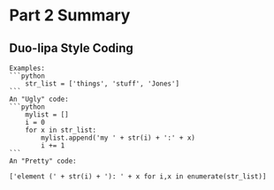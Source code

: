 # Part 2 Summary

## Duo-lipa Style Coding
    Examples: 
    ```python
        str_list = ['things', 'stuff', 'Jones']
    ```
    An "Ugly" code:
    ```python
        mylist = []
        i = 0
        for x in str_list:
            mylist.append('my ' + str(i) + ':' + x)
            i += 1 
    ```
    An "Pretty" code:
`['element (' + str(i) + '): ' + x for i,x in enumerate(str_list)]`
    
